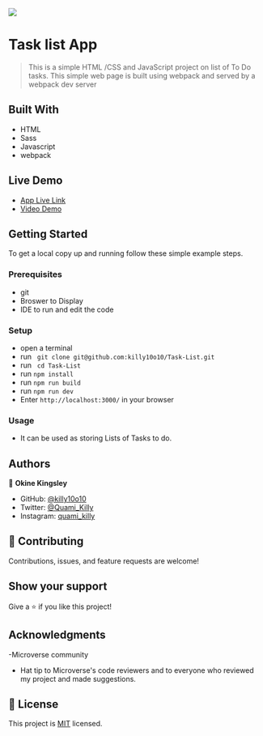 ![](https://img.shields.io/badge/Microverse-blueviolet)

# Task list App

> This is a simple HTML /CSS and JavaScript project on list of To Do tasks. This simple web page is built using webpack and served by a webpack dev server

## Built With

- HTML
- Sass
- Javascript
- webpack

## Live Demo

- [App Live Link](https://killy10o10.github.io/task-list/)
- [Video Demo](https://youtu.be/tN6Aw3JUt0M)


## Getting Started

To get a local copy up and running follow these simple example steps.

### Prerequisites

- git
- Broswer to Display
- IDE to run and edit the code

### Setup

- open a terminal
- run ` git clone git@github.com:killy10o10/Task-List.git`
- run ` cd Task-List`
- run `npm install`
- run `npm run build`
- run `npm run dev`
- Enter `http://localhost:3000/` in your browser

### Usage

- It can be used as storing Lists of Tasks to do.

## Authors

👤 **Okine Kingsley**

- GitHub: [@killy10o10](https://github.com/killy10o10)
- Twitter: [@Quami_Killy](https://twitter.com/Quami_Killy)
- Instagram: [quami_killy](https://www.instagram.com/quami_killy/)


## 🤝 Contributing

Contributions, issues, and feature requests are welcome!

## Show your support

Give a ⭐️ if you like this project!

## Acknowledgments

-Microverse community

- Hat tip to Microverse's code reviewers and to everyone who reviewed my project and made suggestions.

## 📝 License

This project is [MIT](./LICENSE) licensed.
